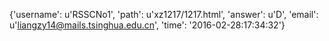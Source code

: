 {'username': u'RSSCNo1', 'path': u'xz1217/1217.html', 'answer': u'D', 'email': u'liangzy14@mails.tsinghua.edu.cn', 'time': '2016-02-28:17:34:32'}